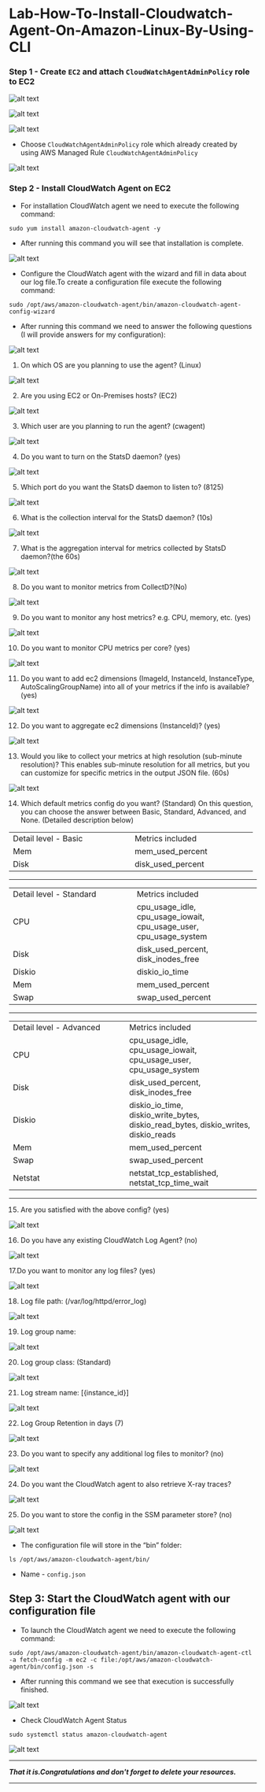 # Lab-How-To-Install-Cloudwatch-Agent-On-Amazon-Linux-By-Using-CLI #

### Step 1 - Create `EC2` and attach `CloudWatchAgentAdminPolicy` role to EC2 ###

![alt text](image.png)

![alt text](image-1.png)

![alt text](image-2.png)

- Choose `CloudWatchAgentAdminPolicy` role which  already created by using AWS Managed Rule `CloudWatchAgentAdminPolicy`

![alt text](image-3.png)


### Step 2 - Install CloudWatch Agent on EC2 ###

- For installation CloudWatch agent we need to execute the following command:

```
sudo yum install amazon-cloudwatch-agent -y 

```

- After running this command you will see that installation is complete.

![alt text](image-4.png)

- Configure the CloudWatch agent with the wizard and fill in data about our log file.To create a configuration file execute the following command:

``` sudo /opt/aws/amazon-cloudwatch-agent/bin/amazon-cloudwatch-agent-config-wizard ```

- After running this command we need to answer the following questions (I will provide answers for my configuration):

![alt text](image-5.png)

1. On which OS are you planning to use the agent? (Linux)

![alt text](image-6.png)

2. Are you using EC2 or On-Premises hosts? (EC2)

![alt text](image-7.png)

3. Which user are you planning to run the agent? (cwagent)

![alt text](image-8.png)

4. Do you want to turn on the StatsD daemon? (yes)

![alt text](image-9.png)

5. Which port do you want the StatsD daemon to listen to? (8125)

![alt text](image-10.png)


6. What is the collection interval for the StatsD daemon? (10s)

![alt text](image-11.png)


7. What is the aggregation interval for metrics collected by 
StatsD daemon?(the 60s)

![alt text](image-12.png)


8. Do you want to monitor metrics from CollectD?(No)

![alt text](image-13.png)


9. Do you want to monitor any host metrics? e.g. CPU, memory, etc. (yes)

![alt text](image-14.png)


10. Do you want to monitor CPU metrics per core? (yes)

![alt text](image-15.png)

11. Do you want to add ec2 dimensions (ImageId, InstanceId, InstanceType, AutoScalingGroupName) into all of your metrics if the info is available? (yes)

![alt text](image-16.png)


12. Do you want to aggregate ec2 dimensions (InstanceId)? (yes)

![alt text](image-17.png)


13. Would you like to collect your metrics at high resolution (sub-minute resolution)? This enables sub-minute resolution for all metrics, but you can customize for specific metrics in the output JSON file. (60s)

![alt text](image-18.png)


14. Which default metrics config do you want? (Standard) 
    On this question, you can choose the answer between Basic, Standard, Advanced, and None. (Detailed description below)

<table>

<tr>
<td width="33%"">
Detail level - Basic
</td>
<td width="33%">
Metrics included
</td>
</tr>

<tr>
<td width="33%"">
Mem	
</td>
<td width="33%">
mem_used_percent
</td>
</tr>

<tr>
<td width="33%"">
Disk	
</td>
<td width="33%">
disk_used_percent
</td>
</tr>

</table>

------

<table>

<tr>
<td width="33%"">
Detail level - Standard
</td>
<td width="33%">
Metrics included
</td>
</tr>

<tr>
<td width="33%"">
CPU	
</td>
<td width="33%">
cpu_usage_idle, cpu_usage_iowait, cpu_usage_user, cpu_usage_system
</td>
</tr>

<tr>
<td width="33%"">
Disk	
</td>
<td width="33%">
disk_used_percent, disk_inodes_free
</td>
</tr>

<tr>
<td width="33%"">
Diskio	
</td>
<td width="33%">
diskio_io_time
</td>
</tr>

<tr>
<td width="33%"">
Mem	
</td>
<td width="33%">
mem_used_percent
</td>
</tr>

<tr>
<td width="33%"">
Swap	
</td>
<td width="33%">
swap_used_percent
</td>
</tr>

</table>

-----

<table>

<tr>
<td width="33%"">
Detail level - Advanced
</td>
<td width="33%">
Metrics included
</td>
</tr>

<tr>
<td width="33%"">
CPU	
</td>
<td width="33%">
cpu_usage_idle, cpu_usage_iowait, cpu_usage_user, cpu_usage_system
</td>
</tr>

<tr>
<td width="33%"">
Disk	
</td>
<td width="33%">
disk_used_percent, disk_inodes_free
</td>
</tr>

<tr>
<td width="33%"">
Diskio	
</td>
<td width="33%">
diskio_io_time, diskio_write_bytes, diskio_read_bytes, diskio_writes, diskio_reads
</td>
</tr>

<tr>
<td width="33%"">
Mem	
</td>
<td width="33%">
mem_used_percent
</td>
</tr>

<tr>
<td width="33%"">
Swap	
</td>
<td width="33%">
swap_used_percent
</td>
</tr>

<tr>
<td width="33%"">
Netstat	
</td>
<td width="33%">
netstat_tcp_established, netstat_tcp_time_wait
</td>
</tr>

</table>

-----

15. Are you satisfied with the above config? (yes)

![alt text](image-19.png)
    
16. Do you have any existing CloudWatch Log Agent? (no)

![alt text](image-20.png)

17.Do you want to monitor any log files? (yes)

![alt text](image-21.png)
    
18. Log file path: (/var/log/httpd/error_log)

![alt text](image-22.png)

19. Log group name:

![alt text](image-23.png)

20. Log group class: (Standard)

![alt text](image-24.png)

21. Log stream name: [{instance_id}]

![alt text](image-25.png)

22. Log Group Retention in days (7)

![alt text](image-26.png)

23. Do you want to specify any additional log files to monitor? (no)

![alt text](image-27.png)

24. Do you want the CloudWatch agent to also retrieve X-ray traces?

![alt text](image-28.png)

25. Do you want to store the config in the SSM parameter store? (no)

![alt text](image-29.png)

- The configuration file will store in the “bin” folder:

``` ls /opt/aws/amazon-cloudwatch-agent/bin/ ```

- Name - `config.json`

## Step 3: Start the CloudWatch agent with our configuration file ##

- To launch the CloudWatch agent we need to execute the following command:

``` sudo /opt/aws/amazon-cloudwatch-agent/bin/amazon-cloudwatch-agent-ctl -a fetch-config -m ec2 -c file:/opt/aws/amazon-cloudwatch-agent/bin/config.json -s ```

- After running this command we see that execution is successfully finished.

![alt text](image-30.png)

- Check CloudWatch Agent Status

``` sudo systemctl status amazon-cloudwatch-agent ```

![alt text](image-31.png)

-----

***That it is.Congratulations and don't forget to delete your resources.***

-----




